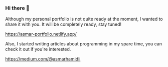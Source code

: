 ### Hi there 👋

Although my personal portfolio is not quite ready at the moment, 
I wanted to share it with you. It will be completely ready, stay tuned!

https://asmar-portfolio.netlify.app/

Also, I started writing articles about programming in my spare time, you can check it out if you're interested.

https://medium.com/@asmarhamidli
